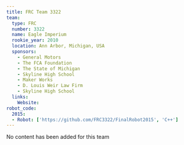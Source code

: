```yaml
---
title: FRC Team 3322
team:
  type: FRC
  number: 3322
  name: Eagle Imperium
  rookie_year: 2010
  location: Ann Arbor, Michigan, USA
  sponsors:
    - General Motors
    - The FCA Foundation
    - The State of Michigan
    - Skyline High School
    - Maker Works
    - D. Louis Weir Law Firm
    - Skyline High School
  links:
    Website:
robot_code:
  2015:
  - Robot: ['https://github.com/FRC3322/FinalRobot2015', 'C++']
---
```

No content has been added for this team